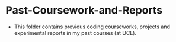 # Past-Coursework-and-Reports
- This folder contains previous coding courseworks, projects and experimental reports in my past courses (at UCL).


